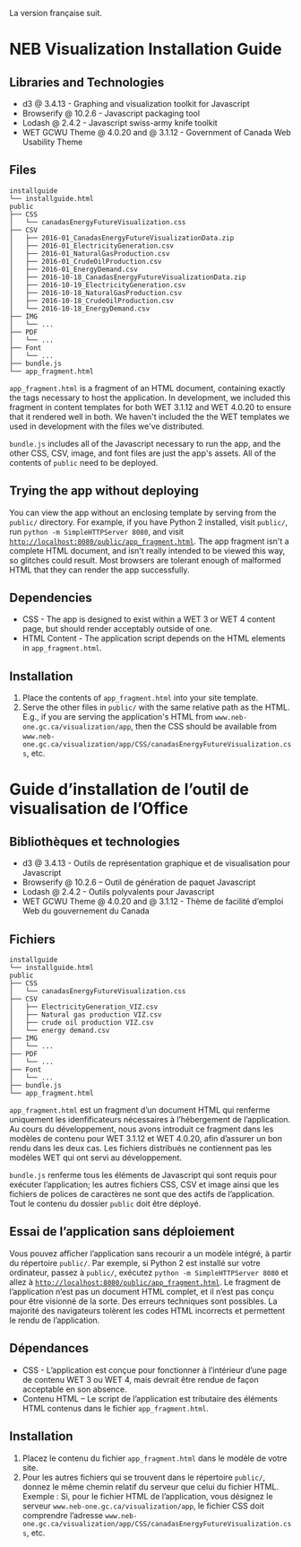 La version française suit.

NEB Visualization Installation Guide
====================================


## Libraries and Technologies
* d3 @ 3.4.13 - Graphing and visualization toolkit for Javascript
* Browserify @ 10.2.6 - Javascript packaging tool
* Lodash @ 2.4.2 - Javascript swiss-army knife toolkit
* WET GCWU Theme @ 4.0.20 and @ 3.1.12 - Government of Canada Web Usability Theme

## Files
```
installguide
└── installguide.html
public
├── CSS
│   └── canadasEnergyFutureVisualization.css
├── CSV
│   ├── 2016-01_CanadasEnergyFutureVisualizationData.zip
│   ├── 2016-01_ElectricityGeneration.csv
│   ├── 2016-01_NaturalGasProduction.csv
│   ├── 2016-01_CrudeOilProduction.csv
│   ├── 2016-01_EnergyDemand.csv
│   ├── 2016-10-18_CanadasEnergyFutureVisualizationData.zip
│   ├── 2016-10-19_ElectricityGeneration.csv
│   ├── 2016-10-18_NaturalGasProduction.csv
│   ├── 2016-10-18_CrudeOilProduction.csv
│   └── 2016-10-18_EnergyDemand.csv
├── IMG
│   └── ...
├── PDF
│   └── ...
├── Font
│   └── ...
├── bundle.js
└── app_fragment.html
```

`app_fragment.html` is a fragment of an HTML document, containing exactly the tags necessary to host the application. In development, we included this fragment in content templates for both WET 3.1.12 and WET 4.0.20 to ensure that it rendered well in both. We haven't included the the WET templates we used in development with the files we've distributed. 

`bundle.js` includes all of the Javascript necessary to run the app, and the other CSS, CSV, image, and font files are just the app's assets. All of the contents of `public` need to be deployed. 

## Trying the app without deploying
You can view the app without an enclosing template by serving from the `public/` directory. For example, if you have Python 2 installed, visit `public/`, run `python -m SimpleHTTPServer 8080`, and visit [`http://localhost:8080/public/app_fragment.html`](http://localhost:8080/public/app_fragment.html). The app fragment isn't a complete HTML document, and isn't really intended to be viewed this way, so glitches could result. Most browsers are tolerant enough of malformed HTML that they can render the app successfully. 

## Dependencies
* CSS - The app is designed to exist within a WET 3 or WET 4 content page, but should render acceptably outside of one. 
* HTML Content - The application script depends on the HTML elements in `app_fragment.html`.

## Installation 
1. Place the contents of `app_fragment.html` into your site template. 
2. Serve the other files in `public/` with the same relative path as the HTML. E.g., if you are serving the application's HTML from `www.neb-one.gc.ca/visualization/app`, then the CSS should be available from `www.neb-one.gc.ca/visualization/app/CSS/canadasEnergyFutureVisualization.css`, etc. 


Guide d’installation de l’outil de visualisation de l’Office
====================================


## Bibliothèques et technologies
* d3 @ 3.4.13 - Outils de représentation graphique et de visualisation pour Javascript
* Browserify @ 10.2.6 – Outil de génération de paquet Javascript
* Lodash @ 2.4.2 - Outils polyvalents pour Javascript
* WET GCWU Theme @ 4.0.20 and @ 3.1.12 - Thème de facilité d’emploi Web du gouvernement du Canada

## Fichiers
```
installguide
└── installguide.html
public
├── CSS
│   └── canadasEnergyFutureVisualization.css
├── CSV
│   ├── ElectricityGeneration_VIZ.csv
│   ├── Natural gas production VIZ.csv
│   ├── crude oil production VIZ.csv
│   └── energy demand.csv
├── IMG
│   └── ...
├── PDF
│   └── ...
├── Font
│   └── ...
├── bundle.js
└── app_fragment.html
```

`app_fragment.html` est un fragment d’un document HTML qui renferme uniquement les idenfificateurs nécessaires à l’hébergement de l’application. Au cours du développement, nous avons introduit ce fragment dans les modèles de contenu pour WET 3.1.12 et WET 4.0.20, afin d’assurer un bon rendu dans les deux cas. Les fichiers distribués ne contiennent pas les modèles WET qui ont servi au développement. 

`bundle.js` renferme tous les éléments de Javascript qui sont requis pour exécuter l’application; les autres fichiers CSS, CSV et image ainsi que les fichiers de polices de caractères ne sont que des actifs de l’application. Tout le contenu du dossier `public` doit être déployé. 

## Essai de l’application sans déploiement
Vous pouvez afficher l’application sans recourir a un modèle intégré, à partir du répertoire `public/`. Par exemple, si Python 2 est installé sur votre ordinateur, passez à `public/`, exécutez `python -m SimpleHTTPServer 8080` et allez à [`http://localhost:8080/public/app_fragment.html`](http://localhost:8080/public/app_fragment.html). Le fragment de l’application n’est pas un document HTML complet, et il n’est pas conçu pour être visionné de la sorte. Des erreurs techniques sont possibles. La majorité des navigateurs tolèrent les codes HTML incorrects et permettent le rendu de l’application. 

## Dépendances
* CSS - L’application est conçue pour fonctionner à l’intérieur d’une page de contenu WET 3 ou WET 4, mais devrait être rendue de façon acceptable en son absence. 
* Contenu HTML – Le script de l’application est tributaire des éléments HTML contenus dans le fichier `app_fragment.html`.

## Installation 
1. Placez le contenu du fichier `app_fragment.html` dans le modèle de votre site. 
2. Pour les autres fichiers qui se trouvent dans le répertoire `public/`, donnez le même chemin relatif du serveur que celui du fichier HTML. Exemple : Si, pour le fichier HTML de l’application, vous désignez le serveur `www.neb-one.gc.ca/visualization/app`, le fichier CSS doit comprendre l’adresse `www.neb-one.gc.ca/visualization/app/CSS/canadasEnergyFutureVisualization.css`, etc. 


